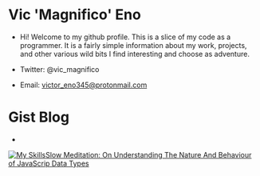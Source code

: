 # Vic 'Magnifico' Eno

- Hi! Welcome to my github profile. This is a slice of my code as a programmer. It is a fairly simple information about my work, projects, and other various wild bits I find interesting and choose as adventure.


- Twitter: @vic_magnifico
- Email: victor_eno345@protonmail.com

# Gist Blog

- 
[![My Skills](https://skillicons.dev/icons?i=js)](https://skillicons.dev)[Slow Meditation: On Understanding The Nature And Behaviour of JavaScrip Data Types](https://gist.github.com/victor-eno/18cc6a4352dd1e433ffa65f1ce178b7a)



<!---
victor-eno/victor-eno is a ✨ special ✨ repository because its `README.md` (this file) appears on your GitHub profile.
You can click the Preview link to take a look at your changes.
--->
